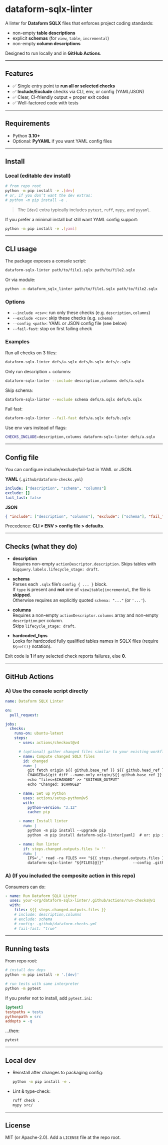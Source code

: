 # dataform-sqlx-linter

A linter for **Dataform SQLX** files that enforces project coding standards:
- non-empty **table descriptions**
- explicit **schemas** (for `view`, `table`, `incremental`)
- non-empty **column descriptions**

Designed to run locally and in **GitHub Actions**.

---

## Features

- ✅ Single entry point to **run all or selected checks**
- ✅ **Include/Exclude** checks via CLI, env, or config (YAML/JSON)
- ✅ Clear, CI-friendly output + proper exit codes
- ✅ Well-factored code with tests

---

## Requirements

- Python **3.10+**
- Optional: **PyYAML** if you want YAML config files

---

## Install

### Local (editable dev install)

```bash
# from repo root
python -m pip install -e .[dev]
# or, if you don’t want the dev extras:
# python -m pip install -e .
```

> The `[dev]` extra typically includes `pytest`, `ruff`, `mypy`, and `pyyaml`.

If you prefer a minimal install but still want YAML config support:

```bash
python -m pip install -e .[yaml]
```

---

## CLI usage

The package exposes a console script:

```bash
dataform-sqlx-linter path/to/file1.sqlx path/to/file2.sqlx
```

Or via module:

```bash
python -m dataform_sqlx_linter path/to/file1.sqlx path/to/file2.sqlx
```

### Options

- `--include <csv>`: run only these checks (e.g. `description,columns`)
- `--exclude <csv>`: skip these checks (e.g. `schema`)
- `--config <path>`: YAML or JSON config file (see below)
- `--fail-fast`: stop on first failing check

### Examples

Run all checks on 3 files:

```bash
dataform-sqlx-linter defs/a.sqlx defs/b.sqlx defs/c.sqlx
```

Only run description + columns:

```bash
dataform-sqlx-linter --include description,columns defs/a.sqlx
```

Skip schema:

```bash
dataform-sqlx-linter --exclude schema defs/a.sqlx defs/b.sqlx
```

Fail fast:

```bash
dataform-sqlx-linter --fail-fast defs/a.sqlx defs/b.sqlx
```

Use env vars instead of flags:

```bash
CHECKS_INCLUDE=description,columns dataform-sqlx-linter defs/a.sqlx
```

---

## Config file

You can configure include/exclude/fail-fast in YAML or JSON.

**YAML** (`.github/dataform-checks.yml`)

```yaml
include: ["description", "schema", "columns"]
exclude: []
fail_fast: false
```

**JSON**

```json
{ "include": ["description", "columns"], "exclude": ["schema"], "fail_fast": true }
```

Precedence: **CLI > ENV > config file > defaults**.

---

## Checks (what they do)

- **description**  
  Requires non-empty `actionDescriptor.description`. Skips tables with `bigquery.labels.lifecycle_stage: draft`.

- **schema**  
  Parses each `.sqlx` file’s `config { ... }` block.  
  If `type` is present and **not** one of `view|table|incremental`, the file is **skipped**.  
  Otherwise requires an explicitly quoted `schema: "..."` (or `'...'`).

- **columns**  
  Requires a non-empty `actionDescriptor.columns` array and non-empty `description` per column.  
  Skips `lifecycle_stage: draft`.

- **hardcoded_fqns**  
  Looks for hardcoded fully qualified tables names in SQLX files (require `${ref()}` notation).

Exit code is **1** if any selected check reports failures, else **0**.

---

## GitHub Actions

### A) Use the console script directly

```yaml
name: Dataform SQLX Linter

on:
  pull_request:

jobs:
  checks:
    runs-on: ubuntu-latest
    steps:
      - uses: actions/checkout@v4

      # (optional) gather changed files similar to your existing workflow
      - name: Compute changed SQLX files
        id: changed
        run: |
          git fetch origin ${{ github.base_ref }} ${{ github.head_ref }}
          CHANGED=$(git diff --name-only origin/${{ github.base_ref }}...origin/${{ github.head_ref }} | grep '\.sqlx$' | paste -sd,)
          echo "files=$CHANGED" >> "$GITHUB_OUTPUT"
          echo "Changed: $CHANGED"

      - name: Set up Python
        uses: actions/setup-python@v5
        with:
          python-version: "3.12"
          cache: pip

      - name: Install linter
        run: |
          python -m pip install --upgrade pip
          python -m pip install dataform-sqlx-linter[yaml]  # or: pip install -e . in your own repo

      - name: Run linter
        if: steps.changed.outputs.files != ''
        run: |
          IFS=',' read -ra FILES <<< "${{ steps.changed.outputs.files }}"
          dataform-sqlx-linter "${FILES[@]}"             --config .github/dataform-checks.yml
```

### A) (If you included the composite action in this repo)
Consumers can do:

```yaml
- name: Run Dataform SQLX Linter
  uses: your-org/dataform-sqlx-linter/.github/actions/run-checks@v1
  with:
    files: ${{ steps.changed.outputs.files }}
    # include: description,columns
    # exclude: schema
    # config: .github/dataform-checks.yml
    # fail-fast: "true"
```

---

## Running tests

From repo root:

```bash
# install dev deps
python -m pip install -e '.[dev]'

# run tests with same interpreter
python -m pytest
```

If you prefer not to install, add `pytest.ini`:

```ini
[pytest]
testpaths = tests
pythonpath = src
addopts = -q
```

…then:

```bash
pytest
```

---

## Local dev

- Reinstall after changes to packaging config:
  ```bash
  python -m pip install -e .
  ```
- Lint & type-check:
  ```bash
  ruff check .
  mypy src/
  ```

---

## License

MIT (or Apache-2.0). Add a `LICENSE` file at the repo root.
